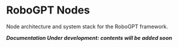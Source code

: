 # RoboGPT Nodes

Node architecture and system stack for the RoboGPT framework.

***Documentation Under development: contents will be added soon***